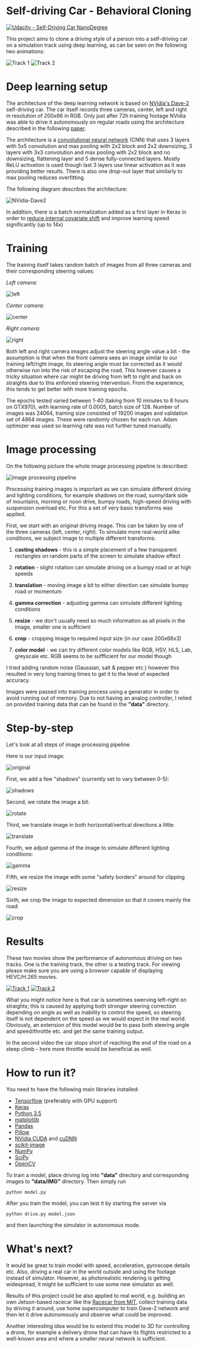 # Self-driving Car - Behavioral Cloning
[![Udacity - Self-Driving Car NanoDegree](https://s3.amazonaws.com/udacity-sdc/github/shield-carnd.svg)](http://www.udacity.com/drive)

This project aims to clone a driving style of a person into a self-driving car on a simulation track using deep learning, 
as can be seen on the following two animations:

![Track 1](images/track1_animation.gif)
![Track 2](images/track2_animation.gif)

# Deep learning setup

The architecture of the deep learning network is based on [NVidia's Dave-2](https://blogs.nvidia.com/blog/2016/05/06/self-driving-cars-3/) self-driving car. The car itself records three cameras, center, left and right in resolution of 200x66 in RGB. Only just after 72h training footage NVidia was able to drive it autonomously on regular roads using the architecture described in the following
[paper](http://images.nvidia.com/content/tegra/automotive/images/2016/solutions/pdf/end-to-end-dl-using-px.pdf).


The architecture is a [convolutional neural network](https://en.wikipedia.org/wiki/Convolutional_neural_network) (CNN) that uses 3 layers with 5x5 convolution and max pooling with 2x2 block and 2x2 downsizing, 3 layers with 3x3 convolution and max pooling with 2x2 block and no downsizing, flattening layer and 5 dense fully-connected layers. Mostly ReLU activation is used though last 3 layers use linear activation as it was providing better results. There is also one drop-out layer that similarly to max pooling reduces overfitting. 

The following diagram describes the architecture:

![NVidia-Dave2](https://rawgithub.com/squared9/Self-driving-Car/master/Behavioral_Cloning/images/NVidia_Dave-2.svg)

In addition, there is a batch normalization added as a first layer in Keras in order to [reduce internal covariate shift](https://arxiv.org/pdf/1502.03167v3.pdf) and improve learning speed significantly (up to 14x)


# Training

The training itself takes random batch of images from all three cameras and their corresponding steering values:

*Left camera:*

![left](images/left.jpg)

*Center camera:*

![center](images/center.jpg)

*Right camera:*

![right](images/right.jpg)


Both left and right camera images adjust the steering angle value a bit - the assumption is that when the front camera sees an image similar to our training left/right image, its steering angle must be corrected as it would otherwise run into the risk of escaping the road. This however causes a tricky situation where car might be driving from left to right and back on straights due to this enforced steering intervention. From the experience, this tends to get better with more training epochs.  


The epochs tested varied between 1-40 (taking from 10 minutes to 8 hours on GTX970), with learning rate of 0.0005, batch size of 128. Number of images was 24064, training size consisted of 19200 images and validation set of 4864 images. These were randomly chosen for each run. Adam optimizer was used so learning rate was not further tuned manually.

# Image processing

On the following picture the whole image processing pipeline is described:

![image processing pipeline](https://rawgithub.com/squared9/Self-driving-Car/master/Behavioral_Cloning/images/Image_processing_pipeline.svg)

Processing training images is important as we can simulate different driving and lighting conditions, for example shadows on the road, sunny/dark side of mountains, morning or noon drive, bumpy roads, high-speed driving with suspension overload etc. For this a set of very basic transforms was applied.

First, we start with an original driving image. This can be taken by one of the three cameras (left, center, right).
To simulate more real-world alike conditions, we subject image to multiple different transforms:

1) **casting shadows** - this is a simple placement of a few transparent rectangles on random parts of the screen to simulate shadow effect

2) **rotation** - slight rotation can simulate driving on a bumpy road or at high speeds

3) **translation** - moving image a bit to either direction can simulate bumpy road or momentum

4) **gamma correction** - adjusting gamma can simulate different lighting conditions

5) **resize** - we don't usually need so much information as all pixels in the image, smaller one is sufficient

6) **crop** - cropping image to required input size (in our case 200x66x3)

7) **color model** - we can try different color models like RGB, HSV, HLS, Lab, greyscale etc. RGB seems to be suffficient for our model though


I tried adding random noise (Gaussian, salt & pepper etc.) however this resulted in very long training times to get it to the level of expected accuracy.

Images were passed into training process using a generator in order to avoid running out of memory. Due to not having an analog controller, I relied on provided training data that can be found in the **"data"** directory.

# Step-by-step

Let's look at all steps of image processing pipeline.

Here is our input image:

![original](images/image_input.png)

First, we add a few "shadows" (currently set to vary between 0-5):

![shadows](images/image_shadow.png)
 
Second, we rotate the image a bit:

![rotate](images/image_rotate.png)

Third, we translate image in both horizontal/vertical directions a little:

![translate](images/image_translate.png)

Fourth, we adjust gamma of the image to simulate different lighting conditions:

![gamma](images/image_gamma.png)

Fifth, we resize the image with some "safety borders" around for clipping
 
![resize](images/image_resize.png)

Sixth, we crop the image to expected dimension so that it covers mainly the road:

![crop](images/image_crop.png)

# Results

These two movies show the performance of autonomous driving on two tracks. One is the training track, the other is a testing track. For viewing please make sure you are using a browser capable of displaying HEVC/H.265 movies.

[![Track 1](images/Track1.png)](https://raw.githubusercontent.com/squared9/Self-driving-Car/master/Behavioral_Cloning/video/Track1.mp4) [![Track 2](images/Track2.png)](https://raw.githubusercontent.com/squared9/Self-driving-Car/master/Behavioral_Cloning/video/Track2.mp4)

What you might notice here is that car is sometimes swerving left-right on straights; this is caused by applying both stronger steering correction depending on angle as well as inability to control the speed, so steering itself is not dependent on the speed as we would expect in the real world. Obviously, an extension of this model would be to pass both steering angle and speed/throttle etc. and get the same training output.

In the second video the car stops short of reaching the end of the road on a steep climb - here more throttle would be beneficial as well.

# How to run it?

You need to have the following main libraries installed:
- [Tensorflow](https://www.tensorflow.org/) (preferably with GPU support)
- [Keras](https://keras.io/)
- [Python 3.5](https://www.python.org/)
- [matplotlib](http://matplotlib.org/)
- [Pandas](http://pandas.pydata.org/)
- [Pillow](https://python-pillow.org/)
- [NVidia CUDA](https://developer.nvidia.com/cuda-zone) and [cuDNN](https://developer.nvidia.com/cudnn)
- [scikit-image](http://scikit-image.org/)
- [NumPy](http://www.numpy.org/)
- [SciPy](http://www.scipy.org/)
- [OpenCV](http://www.opencv.org)

To train a model, place driving log into **"data"** directory and corresponding images to **"data/IMG"** directory. Then simply run

    python model.py

After you train the model, you can test it by starting the server via
 
    python drive.py model.json

and then launching the simulator in autonomous mode. 

# What's next?

It would be great to train model with speed, acceleration, gyroscope details etc. Also, driving a real car in the world outside and using the footage instead of simulator. However, as photorealistic rendering is getting widespread, it might be sufficient to use some new simulator as well.

Results of this project could be also applied to real world, e.g. building an own Jetson-based racecar like the [Racecar from MIT](https://blogs.nvidia.com/blog/2015/10/07/robot-racecars-jetson/), collect training data by driving it around, use home supercomputer to train Dave-2 network and then let it drive autonomously and observe what could be improved.
 
Another interesting idea would be to extend this model to 3D for controlling a drone, for example a delivery drone that can have its flights restricted to a well-known area and where a smaller neural network is sufficient.